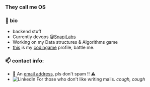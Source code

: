 <h3 align="left"> They call me OS </h3>


### 🧬 bio
- backend stuff<br>
- Currently devops <a href="https://github.com/SnapiLabs-Inc" style="vertical-align: baseline;">@SnapiLabs</a><br>
- Working on my Data structures & Algorithms game
- <a href="https://www.codingame.com/profile/fbd8c4ff3c6250e9292946895d52540c5879264" style="vertical-align: baseline;">this</a> is my <a href="https://www.codingame.com" style="vertical-align: baseline;">codingame</a>  profile, battle me.


### 📫 contact info:
- 📧 An <a href="mailto:ostheperson@gmail.com" style="vertical-align: baseline;"> email address</a>, pls don't spam ‼️ ⚠️ 
- <img alt="LinkedIn" style="vertical-align: baseline;" src="https://img.shields.io/badge/linkedin%20-%230077B5.svg?&style=for-the-badge&logo=linkedin&logoColor=white"/><a href="https://www.linkedin.com/in/oluwaseyi-ojo/" style="vertical-align: baseline;"></a>  For those who don't like writing mails. *cough, cough*
<br>


<!-- no thank you -->

<!--
Here are some ideas to get you started:    
- 🔭 I’m currently working on ...
- 🌱 I’m currently learning ...
- 👯 I’m looking to collaborate on ...
- 🤔 I’m looking for help with ...
- 💬 Ask me about ...
- 📫 How to reach me: ...
- 😄 Pronouns: ...
- ⚡ Fun fact: ...
-->
